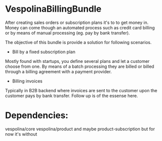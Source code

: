 VespolinaBillingBundle
==========

After creating sales orders or subscription plans it's to to get money in.  Money can come though an automated process such as credit card billing or by means of manual processing (eg. pay by bank transfer).

The objective of this bundle is provide a solution for following scenarios.

* Bill by a fixed subscription plan

Mostly found with startups, you define several plans and let a customer choose from one.  By means of a batch processing they are billed or billed through a billing agreement with a payment provider.

* Billing invoices

Typically in B2B backend where invoices are sent to the customer upon the customer pays by bank transfer.  Follow up is of the essense here.





Dependencies:
==========
vespolina/core
vespolina/product
and maybe product-subscription but for now it's without




